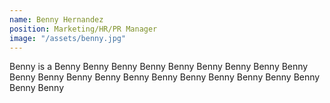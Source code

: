 ```yaml
---
name: Benny Hernandez
position: Marketing/HR/PR Manager
image: "/assets/benny.jpg"
---
```

Benny is a Benny Benny Benny Benny Benny Benny Benny Benny Benny Benny Benny Benny Benny Benny Benny Benny Benny Benny Benny Benny Benny Benny 